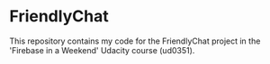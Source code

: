 # FriendlyChat
This repository contains my code for the FriendlyChat project in the 'Firebase in a Weekend' Udacity course (ud0351).
